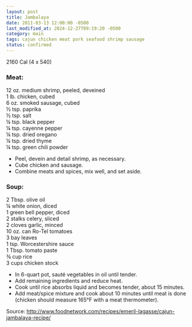 ```yaml
---
layout: post
title: Jambalaya
date: 2011-03-13 12:00:00 -0500
last_modified_at: 2024-12-27T09:19:20 -0500
category: main
tags: cajun chicken meat pork seafood shrimp sausage
status: confirmed
---
```

2160 Cal (4 x 540)

### Meat:

12 oz. medium shrimp, peeled, deveined  
1 lb. chicken, cubed  
6 oz. smoked sausage, cubed  
½ tsp. paprika  
½ tsp. salt  
¼ tsp. black pepper  
¼ tsp. cayenne pepper  
¼ tsp. dried oregano  
¼ tsp. dried thyme  
¼ tsp. green chili powder  

* Peel, devein and detail shrimp, as necessary.
* Cube chicken and sausage.
* Combine meats and spices, mix well, and set aside.

### Soup:

2 Tbsp. olive oil  
¼ white onion, diced  
1 green bell pepper, diced  
2 stalks celery, sliced  
2 cloves garlic, minced  
10 oz. can Ro-Tel tomatoes  
3 bay leaves  
1 tsp. Worcestershire sauce  
1 Tbsp. tomato paste  
¾ cup rice  
3 cups chicken stock  

* In 6-quart pot, sauté vegetables in oil until tender.
* Add remaining ingredients and reduce heat.
* Cook until rice absorbs liquid and becomes tender, about 15 minutes.
* Add meat/spice mixture and cook about 10 minutes until meat is done (chicken should measure 165°F with a meat thermometer).

Source: <http://www.foodnetwork.com/recipes/emeril-lagasse/cajun-jambalaya-recipe/>
